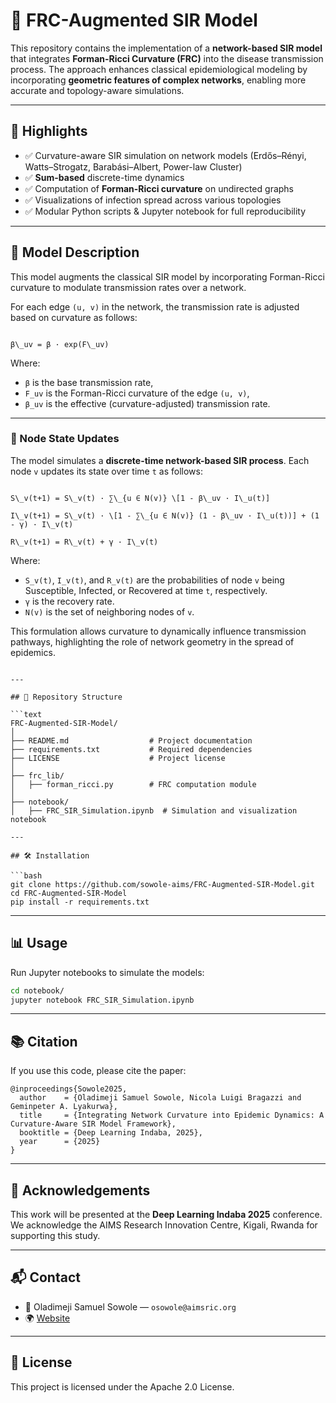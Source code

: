 
# 🧠 FRC-Augmented SIR Model

This repository contains the implementation of a **network-based SIR model** that integrates **Forman-Ricci Curvature (FRC)** into the disease transmission process. The approach enhances classical epidemiological modeling by incorporating **geometric features of complex networks**, enabling more accurate and topology-aware simulations.

---

## 📌 Highlights

- ✅ Curvature-aware SIR simulation on network models (Erdős–Rényi, Watts–Strogatz, Barabási–Albert, Power-law Cluster)
- ✅ **Sum-based** discrete-time dynamics
- ✅ Computation of **Forman-Ricci curvature** on undirected graphs
- ✅ Visualizations of infection spread across various topologies
- ✅ Modular Python scripts & Jupyter notebook for full reproducibility

---

## 🧪 Model Description

This model augments the classical SIR model by incorporating Forman-Ricci curvature to modulate transmission rates over a network.

For each edge `(u, v)` in the network, the transmission rate is adjusted based on curvature as follows:

```

β\_uv = β · exp(F\_uv)

```

Where:

- `β` is the base transmission rate,
- `F_uv` is the Forman-Ricci curvature of the edge `(u, v)`,
- `β_uv` is the effective (curvature-adjusted) transmission rate.

---

### 🔁 Node State Updates

The model simulates a **discrete-time network-based SIR process**. Each node `v` updates its state over time `t` as follows:

```

S\_v(t+1) = S\_v(t) · ∑\_{u ∈ N(v)} \[1 - β\_uv · I\_u(t)]

I\_v(t+1) = S\_v(t) · \[1 - ∑\_{u ∈ N(v)} (1 - β\_uv · I\_u(t))] + (1 - γ) · I\_v(t)

R\_v(t+1) = R\_v(t) + γ · I\_v(t)

```

Where:

- `S_v(t)`, `I_v(t)`, and `R_v(t)` are the probabilities of node `v` being Susceptible, Infected, or Recovered at time `t`, respectively.
- `γ` is the recovery rate.
- `N(v)` is the set of neighboring nodes of `v`.

This formulation allows curvature to dynamically influence transmission pathways, highlighting the role of network geometry in the spread of epidemics.
```

---

## 📁 Repository Structure

```text
FRC-Augmented-SIR-Model/
│
├── README.md                  # Project documentation
├── requirements.txt           # Required dependencies
├── LICENSE                    # Project license
│
├── frc_lib/
│   ├── forman_ricci.py        # FRC computation module
│
├── notebook/
│   ├── FRC_SIR_Simulation.ipynb  # Simulation and visualization notebook

---

## 🛠️ Installation

```bash
git clone https://github.com/sowole-aims/FRC-Augmented-SIR-Model.git
cd FRC-Augmented-SIR-Model
pip install -r requirements.txt
```

---

## 📊 Usage

Run Jupyter notebooks to simulate the models:

```bash
cd notebook/
jupyter notebook FRC_SIR_Simulation.ipynb
```

---

## 📚 Citation

If you use this code, please cite the paper:

```
@inproceedings{Sowole2025,
  author    = {Oladimeji Samuel Sowole, Nicola Luigi Bragazzi and Geminpeter A. Lyakurwa},
  title     = {Integrating Network Curvature into Epidemic Dynamics: A Curvature-Aware SIR Model Framework},
  booktitle = {Deep Learning Indaba, 2025},
  year      = {2025}
}
```

---

## 🤝 Acknowledgements

This work will be presented at the **Deep Learning Indaba 2025** conference. We acknowledge the AIMS Research Innovation Centre, Kigali, Rwanda for supporting this study.

---

## 📬 Contact

- 📧 Oladimeji Samuel Sowole — `osowole@aimsric.org`
- 🌍 [Website](https://aimsric.org)

---

## 📄 License

This project is licensed under the Apache 2.0 License.
